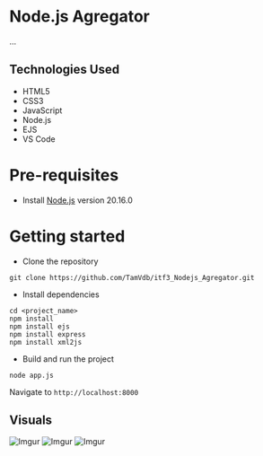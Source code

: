 # Node.js Agregator
...

## Technologies Used

* HTML5
* CSS3
* JavaScript
* Node.js
* EJS
* VS Code

# Pre-requisites
- Install [Node.js](https://nodejs.org/en/) version 20.16.0


# Getting started
- Clone the repository
```
git clone https://github.com/TamVdb/itf3_Nodejs_Agregator.git
```
- Install dependencies
```
cd <project_name>
npm install
npm install ejs
npm install express
npm install xml2js
```
- Build and run the project
```
node app.js
```
  Navigate to `http://localhost:8000`
  

## Visuals

![Imgur](https://tinyurl.com/5y97wh6e)
![Imgur](https://tinyurl.com/mvw6shbe)
![Imgur](https://tinyurl.com/v99haw88)

